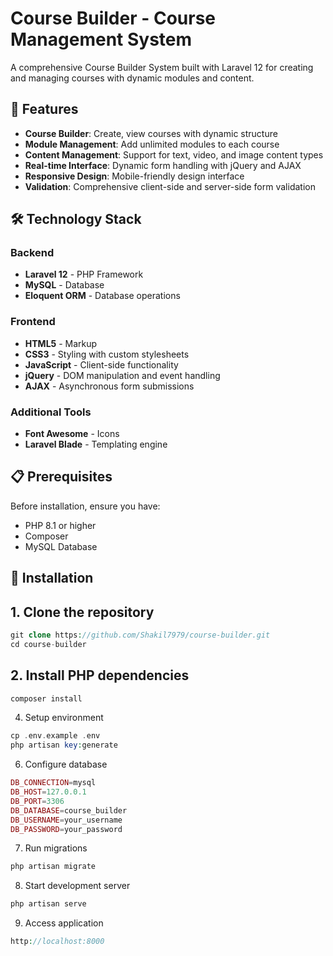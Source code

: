 # Course Builder - Course Management System

A comprehensive Course Builder System built with Laravel 12 for creating and managing courses with dynamic modules and content.

## 🚀 Features

- **Course Builder**: Create, view courses with dynamic structure
- **Module Management**: Add unlimited modules to each course
- **Content Management**: Support for text, video, and image content types
- **Real-time Interface**: Dynamic form handling with jQuery and AJAX
- **Responsive Design**: Mobile-friendly design interface
- **Validation**: Comprehensive client-side and server-side form validation

## 🛠️ Technology Stack

### Backend
- **Laravel 12** - PHP Framework
- **MySQL** - Database
- **Eloquent ORM** - Database operations

### Frontend
- **HTML5** - Markup
- **CSS3** - Styling with custom stylesheets 
- **JavaScript** - Client-side functionality
- **jQuery** - DOM manipulation and event handling
- **AJAX** - Asynchronous form submissions

### Additional Tools
- **Font Awesome** - Icons
- **Laravel Blade** - Templating engine

## 📋 Prerequisites

Before installation, ensure you have:
- PHP 8.1 or higher
- Composer
- MySQL Database 

## 🔧 Installation 

## 1. Clone the repository
```php
git clone https://github.com/Shakil7979/course-builder.git
cd course-builder
```


## 2. Install PHP dependencies
```php
composer install
```

4. Setup environment
```php
cp .env.example .env
php artisan key:generate
```

6. Configure database
```php
DB_CONNECTION=mysql
DB_HOST=127.0.0.1
DB_PORT=3306
DB_DATABASE=course_builder
DB_USERNAME=your_username
DB_PASSWORD=your_password
```

7. Run migrations
```php
php artisan migrate
```

8. Start development server
```php
php artisan serve
```

9. Access application
```php
http://localhost:8000
```
 

